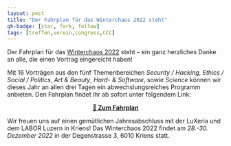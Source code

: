 ```yaml
---
layout: post
title: "Der Fahrplan für das Winterchaos 2022 steht"
gh-badge: [star, fork, follow]
tags: [treffen,verein,congress,CCC]
---
```


Der Fahrplan für das [Winterchaos 2022](https://laborluxeria.github.io/winterchaos2022/) steht – ein ganz herzliches Danke an alle, die einen Vortrag eingereicht haben!

Mit 16 Vorträgen aus den fünf Themenbereichen *Security / Hacking*, *Ethics / Social / Politics*, *Art & Beauty*, *Hard- & Software*, sowie *Science* können wir dieses Jahr an allen drei Tagen ein abwechslungsreiches Programm anbieten. Den Fahrplan findet ihr ab sofort unter folgendem Link:

<div style="text-align: center">
    <a href="https://laborluxeria.github.io/winterchaos2022/schedule/"><b>📑 Zum Fahrplan</b></a>
</div>

Wir freuen uns auf einen gemütlichen Jahresabschluss mit der LuXeria und dem LABOR Luzern in Kriens! Das Winterchaos 2022 findet am *28.-30. Dezember 2022* in der Degenstrasse 3, 6010 Kriens statt.
